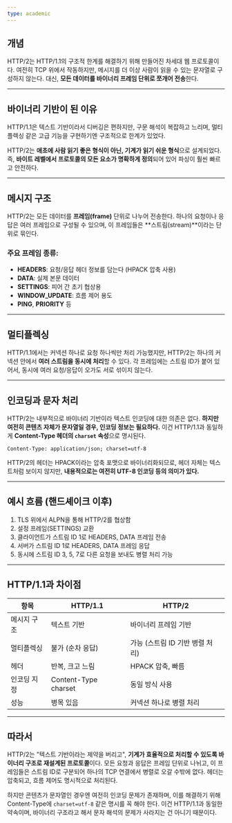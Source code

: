 ```yaml
---
type: academic
---
```

## 개념

HTTP/2는 HTTP/1.1의 구조적 한계를 해결하기 위해 만들어진 차세대 웹 프로토콜이다. 여전히 TCP 위에서 작동하지만, 메시지를 더 이상 사람이 읽을 수 있는 문자열로 구성하지 않는다. 대신, **모든 데이터를 바이너리 프레임 단위로 쪼개어 전송**한다.

---

## 바이너리 기반이 된 이유

HTTP/1.1은 텍스트 기반이라서 디버깅은 편하지만, 구문 해석이 복잡하고 느리며, 멀티플렉싱 같은 고급 기능을 구현하기엔 구조적으로 한계가 있었다.

HTTP/2는 **애초에 사람 읽기 좋은 형식이 아닌, 기계가 읽기 쉬운 형식**으로 설계되었다. 즉, **바이트 레벨에서 프로토콜의 모든 요소가 명확하게 정의**되어 있어 파싱이 훨씬 빠르고 안전하다.

---

## 메시지 구조

HTTP/2는 모든 데이터를 **프레임(frame)** 단위로 나누어 전송한다. 하나의 요청이나 응답은 여러 프레임으로 구성될 수 있으며, 이 프레임들은 **스트림(stream)**이라는 단위로 묶인다.

### 주요 프레임 종류:

- **HEADERS**: 요청/응답 헤더 정보를 담는다 (HPACK 압축 사용)
- **DATA**: 실제 본문 데이터
- **SETTINGS**: 피어 간 초기 협상용
- **WINDOW_UPDATE**: 흐름 제어 용도
- **PING**, **PRIORITY** 등

---

## 멀티플렉싱

HTTP/1.1에서는 커넥션 하나로 요청 하나씩만 처리 가능했지만, HTTP/2는 하나의 커넥션 안에서 **여러 스트림을 동시에 처리**할 수 있다. 각 프레임에는 스트림 ID가 붙어 있어서, 동시에 여러 요청/응답이 오가도 서로 섞이지 않는다.

---

## 인코딩과 문자 처리

HTTP/2는 내부적으로 바이너리 기반이라 텍스트 인코딩에 대한 의존은 없다. **하지만 여전히 콘텐츠 자체가 문자열일 경우, 인코딩 정보는 필요하다.** 이건 HTTP/1.1과 동일하게 **Content-Type 헤더의 `charset` 속성**으로 명시된다.

```
Content-Type: application/json; charset=utf-8

```

HTTP/2의 헤더는 HPACK이라는 압축 포맷으로 바이너리화되므로, 헤더 자체는 텍스트처럼 보이지 않지만, **내용적으로는 여전히 UTF-8 인코딩 등의 의미가 있다.**

---

## 예시 흐름 (핸드셰이크 이후)

1. TLS 위에서 ALPN을 통해 HTTP/2를 협상함
2. 설정 프레임(SETTINGS) 교환
3. 클라이언트가 스트림 ID 1로 HEADERS, DATA 프레임 전송
4. 서버가 스트림 ID 1로 HEADERS, DATA 프레임 응답
5. 동시에 스트림 ID 3, 5, 7로 다른 요청을 보내도 병렬 처리 가능

---

## HTTP/1.1과 차이점

|항목|HTTP/1.1|HTTP/2|
|---|---|---|
|메시지 구조|텍스트 기반|바이너리 프레임 기반|
|멀티플렉싱|불가 (순차 응답)|가능 (스트림 ID 기반 병렬 처리)|
|헤더|반복, 크고 느림|HPACK 압축, 빠름|
|인코딩 지정|Content-Type charset|동일 방식 사용|
|성능|병목 있음|커넥션 하나로 병렬 처리|

---

## 따라서

HTTP/2는 "텍스트 기반이라는 제약을 버리고", **기계가 효율적으로 처리할 수 있도록 바이너리 구조로 재설계된 프로토콜**이다. 모든 요청과 응답은 프레임 단위로 나뉘고, 이 프레임들은 스트림 ID로 구분되어 하나의 TCP 연결에서 병렬로 오갈 수밖에 없다. 헤더는 압축되고, 흐름 제어도 명시적으로 처리된다.

하지만 콘텐츠가 문자열인 경우엔 여전히 인코딩 문제가 존재하며, 이를 해결하기 위해 Content-Type에 `charset=utf-8` 같은 명시를 꼭 해야 한다. 이건 HTTP/1.1과 동일한 약속이며, 바이너리 구조라고 해서 문자 해석의 문제가 사라지는 건 아니기 때문이다.